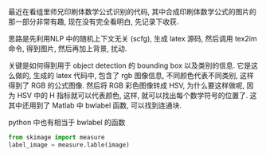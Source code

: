 最近在看组里师兄印刷体数学公式识别的代码, 其中合成印刷体数学公式的图片的那一部分非常有趣, 现在没有完全看明白, 先记录下收获.

思路是先利用NLP 中的随机上下文无关 (scfg), 生成 latex 源码, 然后调用 tex2im 命令,  得到图片, 然后再加上背景, 扰动. 

关键是如何得到用于 object detection 的 bounding box 以及类别的信息. 它是这么做的, 生成的 latex 代码中, 包含了 rgb 图像信息, 不同颜色代表不同类别, 这样得到了 RGB 的公式图像. 然后将 RGB 彩色图像转成 HSV,  为什么要这样做呢, 因为 HSV 中的 H 指标就可以代表颜色, 这样, 就可以找出每个数学符号的位置了. 这其中还用到了 Matlab 中 bwlabel 函数, 可以找到连通块. 

python 中也有相当于 bwlabel 的函数

```python 
from skimage import measure
label_image = measure.lable(image)
```




